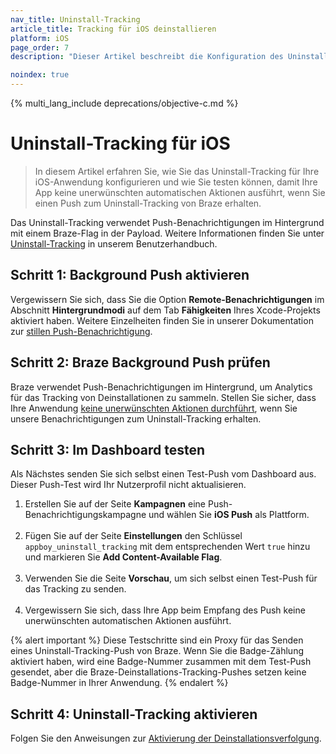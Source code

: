 ```yaml
---
nav_title: Uninstall-Tracking
article_title: Tracking für iOS deinstallieren
platform: iOS
page_order: 7
description: "Dieser Artikel beschreibt die Konfiguration des Uninstall-Trackings für Ihre iOS-App."

noindex: true
---
```


{% multi_lang_include deprecations/objective-c.md %}

# Uninstall-Tracking für iOS

> In diesem Artikel erfahren Sie, wie Sie das Uninstall-Tracking für Ihre iOS-Anwendung konfigurieren und wie Sie testen können, damit Ihre App keine unerwünschten automatischen Aktionen ausführt, wenn Sie einen Push zum Uninstall-Tracking von Braze erhalten.

Das Uninstall-Tracking verwendet Push-Benachrichtigungen im Hintergrund mit einem Braze-Flag in der Payload. Weitere Informationen finden Sie unter [Uninstall-Tracking]({{site.baseurl}}/user_guide/data_and_analytics/tracking/uninstall_tracking/#uninstall-tracking) in unserem Benutzerhandbuch.

## Schritt 1: Background Push aktivieren

Vergewissern Sie sich, dass Sie die Option **Remote-Benachrichtigungen** im Abschnitt **Hintergrundmodi** auf dem Tab **Fähigkeiten** Ihres Xcode-Projekts aktiviert haben. Weitere Einzelheiten finden Sie in unserer Dokumentation zur [stillen Push-Benachrichtigung]({{site.baseurl}}/developer_guide/platforms/legacy_sdks/ios/push_notifications/silent_push_notifications/).

## Schritt 2: Braze Background Push prüfen

Braze verwendet Push-Benachrichtigungen im Hintergrund, um Analytics für das Tracking von Deinstallationen zu sammeln. Stellen Sie sicher, dass Ihre Anwendung [keine unerwünschten Aktionen durchführt]({{site.baseurl}}/developer_guide/platforms/legacy_sdks/ios/push_notifications/customization/ignoring_internal_push/), wenn Sie unsere Benachrichtigungen zum Uninstall-Tracking erhalten.

## Schritt 3: Im Dashboard testen

Als Nächstes senden Sie sich selbst einen Test-Push vom Dashboard aus. Dieser Push-Test wird Ihr Nutzerprofil nicht aktualisieren.

1. Erstellen Sie auf der Seite **Kampagnen** eine Push-Benachrichtigungskampagne und wählen Sie **iOS Push** als Plattform.<br><br>
2. Fügen Sie auf der Seite **Einstellungen** den Schlüssel `appboy_uninstall_tracking` mit dem entsprechenden Wert `true` hinzu und markieren Sie **Add Content-Available Flag**.<br><br>
3. Verwenden Sie die Seite **Vorschau**, um sich selbst einen Test-Push für das Tracking zu senden.<br><br>
4. Vergewissern Sie sich, dass Ihre App beim Empfang des Push keine unerwünschten automatischen Aktionen ausführt.

{% alert important %}
Diese Testschritte sind ein Proxy für das Senden eines Uninstall-Tracking-Push von Braze. Wenn Sie die Badge-Zählung aktiviert haben, wird eine Badge-Nummer zusammen mit dem Test-Push gesendet, aber die Braze-Deinstallations-Tracking-Pushes setzen keine Badge-Nummer in Ihrer Anwendung.
{% endalert %}

## Schritt 4: Uninstall-Tracking aktivieren

Folgen Sie den Anweisungen zur [Aktivierung der Deinstallationsverfolgung]({{site.baseurl}}/user_guide/data_and_analytics/tracking/uninstall_tracking/#uninstall-tracking).

